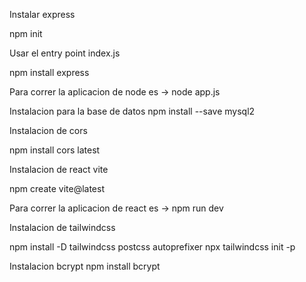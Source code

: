 Instalar express

npm init

Usar el entry point index.js
  
npm install express
  
Para correr la aplicacion de node es -> node app.js 

Instalacion para la base de datos
npm install --save mysql2

Instalacion de cors

npm install cors latest

Instalacion de react vite

npm create vite@latest

Para correr la aplicacion de react es -> npm run dev

Instalacion de tailwindcss

npm install -D tailwindcss postcss autoprefixer
npx tailwindcss init -p

Instalacion bcrypt
npm install bcrypt
